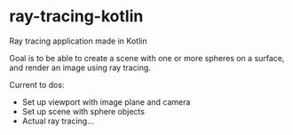 # ray-tracing-kotlin
Ray tracing application made in Kotlin

Goal is to be able to create a scene with one or more spheres on a surface, and render an image using ray tracing. 

Current to dos:
- Set up viewport with image plane and camera
- Set up scene with sphere objects
- Actual ray tracing...
